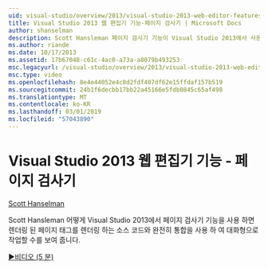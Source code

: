 ```yaml
---
uid: visual-studio/overview/2013/visual-studio-2013-web-editor-features-page-inspector
title: Visual Studio 2013 웹 편집기 기능-페이지 검사기 | Microsoft Docs
author: shanselman
description: Scott Hansleman 페이지 검사기 기능이 Visual Studio 2013에서 사용 하는 방법을 완전히 통합 된 w 태그를 렌더링 된 페이지를 사용 하 여 대화형으로 작업 표시 하는 중...
ms.author: riande
ms.date: 10/17/2013
ms.assetid: 17b67048-c61c-4ac0-a73a-a8079b493253
msc.legacyurl: /visual-studio/overview/2013/visual-studio-2013-web-editor-features-page-inspector
msc.type: video
ms.openlocfilehash: 8e4e44052e4c8d2fdf407df62e15ffdaf157b519
ms.sourcegitcommit: 24b1f6decbb17bb22a45166e5fdb0845c65af498
ms.translationtype: MT
ms.contentlocale: ko-KR
ms.lasthandoff: 03/01/2019
ms.locfileid: "57043890"
---
```

<a name="visual-studio-2013-web-editor-features---page-inspector"></a>Visual Studio 2013 웹 편집기 기능 - 페이지 검사기
====================
[Scott Hanselman](https://github.com/shanselman)

Scott Hansleman 어떻게 Visual Studio 2013에서 페이지 검사기 기능을 사용 하면 렌더링 된 페이지 태그를 렌더링 하는 소스 코드와 완전히 통합을 사용 하 여 대화형으로 작업할 수를 보여 줍니다.

[&#9654;비디오 (5 분)](https://channel9.msdn.com/Blogs/ASP-NET-Site-Videos/visual-studio-2013-web-editor-features-page-inspector)
